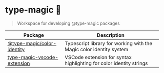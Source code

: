 # type-magic 🧙

> Workspace for developing @type-magic packages

| Package                                                            | Description                                                         |
|--------------------------------------------------------------------|---------------------------------------------------------------------|
| [@type-magic/color-identity](packages/color-identity/README.md)    | Typescript library for working with the Magic color identity system |
| [type-magic-vscode-extension](packages/vscode-extension/README.md) | VSCode extension for syntax highlighting for color identity strings |

